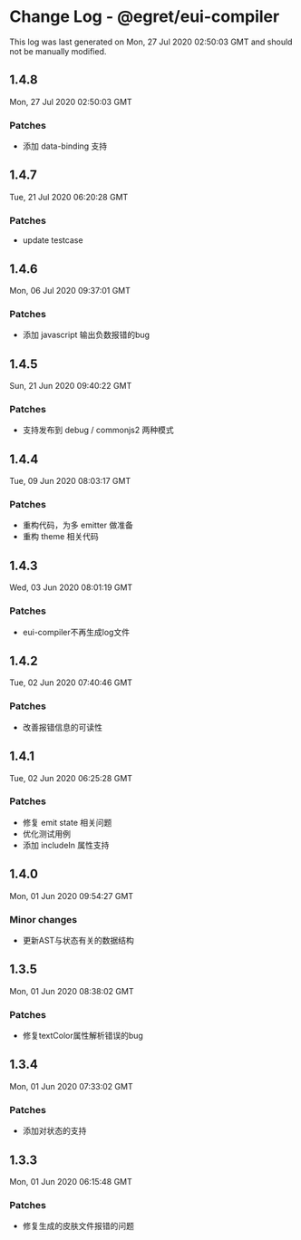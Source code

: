 # Change Log - @egret/eui-compiler

This log was last generated on Mon, 27 Jul 2020 02:50:03 GMT and should not be manually modified.

## 1.4.8
Mon, 27 Jul 2020 02:50:03 GMT

### Patches

- 添加 data-binding 支持

## 1.4.7
Tue, 21 Jul 2020 06:20:28 GMT

### Patches

- update testcase

## 1.4.6
Mon, 06 Jul 2020 09:37:01 GMT

### Patches

- 添加 javascript 输出负数报错的bug

## 1.4.5
Sun, 21 Jun 2020 09:40:22 GMT

### Patches

- 支持发布到 debug / commonjs2 两种模式

## 1.4.4
Tue, 09 Jun 2020 08:03:17 GMT

### Patches

- 重构代码，为多 emitter 做准备
- 重构 theme 相关代码

## 1.4.3
Wed, 03 Jun 2020 08:01:19 GMT

### Patches

- eui-compiler不再生成log文件

## 1.4.2
Tue, 02 Jun 2020 07:40:46 GMT

### Patches

- 改善报错信息的可读性

## 1.4.1
Tue, 02 Jun 2020 06:25:28 GMT

### Patches

- 修复 emit state 相关问题
- 优化测试用例
- 添加 includeIn 属性支持

## 1.4.0
Mon, 01 Jun 2020 09:54:27 GMT

### Minor changes

- 更新AST与状态有关的数据结构

## 1.3.5
Mon, 01 Jun 2020 08:38:02 GMT

### Patches

- 修复textColor属性解析错误的bug

## 1.3.4
Mon, 01 Jun 2020 07:33:02 GMT

### Patches

- 添加对状态的支持

## 1.3.3
Mon, 01 Jun 2020 06:15:48 GMT

### Patches

- 修复生成的皮肤文件报错的问题

